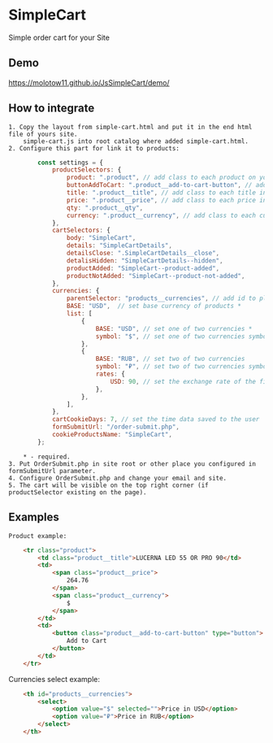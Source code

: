 # SimpleCart
Simple order cart for your Site

## Demo
https://molotow11.github.io/JsSimpleCart/demo/

## How to integrate
	1. Copy the layout from simple-cart.html and put it in the end html file of yours site.
		simple-cart.js into root catalog where added simple-cart.html.
	2. Configure this part for link it to products:
```javascript
		const settings = {
			productSelectors: {
				product: ".product", // add class to each product on your site *
				buttonAddToCart: ".product__add-to-cart-button", // add class to each button in your product *
				title: ".product__title", // add class to each title in your product *
				price: ".product__price", // add class to each price in your product *
				qty: ".product__qty",
				currency: ".product__currency", // add class to each currency in your product *
			},
			cartSelectors: {
				body: "SimpleCart",
				details: "SimpleCartDetails",
				detailsClose: ".SimpleCartDetails__close",
				detalisHidden: "SimpleCartDetails--hidden",
				productAdded: "SimpleCart--product-added",
				productNotAdded: "SimpleCart--product-not-added",
			},
			currencies: {
				parentSelector: "products__currencies", // add id to place in your site a currencies select
				BASE: "USD",  // set base currency of products *
				list: [
					{
						BASE: "USD", // set one of two currencies *
						symbol: "$", // set one of two currencies symbols *
					},
					{
						BASE: "RUB", // set two of two currencies
						symbol: "₽", // set two of two currencies symbols
						rates: {
							USD: 90, // set the exchange rate of the first currency to the second
						},
					},
				],
			},
			cartCookieDays: 7, // set the time data saved to the user
			formSubmitUrl: "/order-submit.php",
			cookieProductsName: "SimpleCart",
		};
```
		* - required.
	3. Put OrderSubmit.php in site root or other place you configured in formSubmitUrl parameter.
	4. Configure OrderSubmit.php and change your email and site.
	5. The cart will be visible on the top right corner (if productSelector existing on the page).

## Examples

	Product example:
```html
	<tr class="product">
		<td class="product__title">LUCERNA LED 55 OR PRO 90</td>
		<td>
			<span class="product__price">
				264.76
			</span>
			<span class="product__currency">
				$
			</span>
		</td>
		<td>
			<button class="product__add-to-cart-button" type="button">
				Add to Cart
			</button>
		</td>
	</tr>
```
Currencies select example:
```html
	<th id="products__currencies">
		<select>
			<option value="$" selected="">Price in USD</option>
			<option value="₽">Price in RUB</option>
		</select>
	</th>
```


